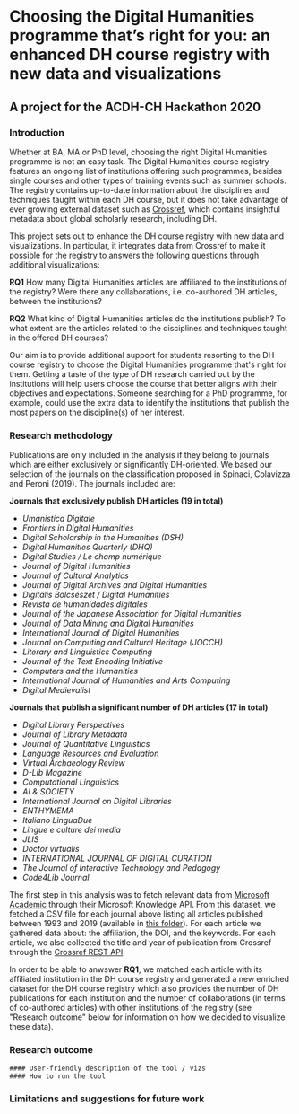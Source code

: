 # Choosing the Digital Humanities programme that’s right for you: an enhanced DH course registry with new data and visualizations
## A project for the ACDH-CH Hackathon 2020

### Introduction

Whether at BA, MA or PhD level, choosing the right Digital Humanities programme is not an easy task. The Digital Humanities course registry features an ongoing list of institutions offering such programmes, besides single courses and other types of training events such as summer schools. The registry contains up-to-date information about the disciplines and techniques taught within each DH course, but it does not take advantage of ever growing external dataset such as [Crossref](https://www.crossref.org/), which contains insightful metadata about global scholarly research, including DH.

This project sets out to enhance the DH course registry with new data and visualizations. In particular, it integrates data from Crossref to make it possible for the registry to answers the following questions through additional visualizations:

**RQ1** How many Digital Humanities articles are affiliated to the institutions of the registry? Were there any collaborations, i.e. co-authored DH articles, between the institutions?

**RQ2** What kind of Digital Humanities articles do the institutions publish? To what extent are the articles related to the disciplines and techniques taught in the offered DH courses?

Our aim is to provide additional support for students resorting to the DH course registry to choose the Digital Humanities programme that's right for them. Getting a taste of the type of DH research carried out by the institutions will help users choose the course that better aligns with their objectives and expectations. Someone searching for a PhD programme, for example, could use the extra data to identify the institutions that publish the most papers on the discipline(s) of her interest.

### Research methodology

Publications are only included in the analysis if they belong to journals which are either exclusively or significantly DH-oriented. We based our selection of the journals on the classification proposed in Spinaci, Colavizza and Peroni (2019). The journals included are:

**Journals that exclusively publish DH articles (19 in total)**
- *Umanistica Digitale*
- *Frontiers in Digital Humanities*
- *Digital Scholarship in the Humanities (DSH)*
- *Digital Humanities Quarterly (DHQ)*
- *Digital Studies / Le champ numérique*
- *Journal of Digital Humanities*
- *Journal of Cultural Analytics*
- *Journal of Digital Archives and Digital Humanities*
- *Digitális Bölcsészet / Digital Humanities*
- *Revista de humanidades digitales*
- *Journal of the Japanese Association for Digital Humanities*
- *Journal of Data Mining and Digital Humanities*
- *International Journal of Digital Humanities*
- *Journal on Computing and Cultural Heritage (JOCCH)*
- *Literary and Linguistics Computing*
- *Journal of the Text Encoding Initiative*
- *Computers and the Humanities*
- *International Journal of Humanities and Arts Computing*
- *Digital Medievalist*

**Journals that publish a significant number of DH articles (17 in total)**
- *Digital Library Perspectives*
- *Journal of Library Metadata*
- *Journal of Quantitative Linguistics*
- *Language Resources and Evaluation*
- *Virtual Archaeology Review*
- *D-Lib Magazine*
- *Computational Linguistics*
- *AI & SOCIETY*
- *International Journal on Digital Libraries*
- *ENTHYMEMA*
- *Italiano LinguaDue*
- *Lingue e culture dei media*
- *JLIS*
- *Doctor virtualis*
- *INTERNATIONAL JOURNAL OF DIGITAL CURATION*
- *The Journal of Interactive Technology and Pedagogy*
- *Code4Lib Journal*

The first step in this analysis was to fetch relevant data from [Microsoft Academic](https://academic.microsoft.com/home) through their Microsoft Knowledge API. From this dataset, we fetched a CSV file for each journal above listing all articles published between 1993 and 2019 (available in [this folder](https://github.com/br0ast/ACDH-2020/tree/master/src/data/mag)). For each article we gathered data about: the affiliation, the DOI, and the keywords. For each article, we also collected the title and year of publication from Crossref through the [Crossref REST API](https://www.crossref.org/services/metadata-delivery/rest-api/).

In order to be able to anwswer **RQ1**, we matched each article with its affiliated institution in the DH course registry and generated a new enriched dataset for the DH course registry which also provides the number of DH publications for each institution and the number of collaborations (in terms of co-authored articles) with other institutions of the registry (see "Research outcome" below for information on how we decided to visualize these data).

### Research outcome
	#### User-friendly description of the tool / vizs
	#### How to run the tool
	
### Limitations and suggestions for future work
